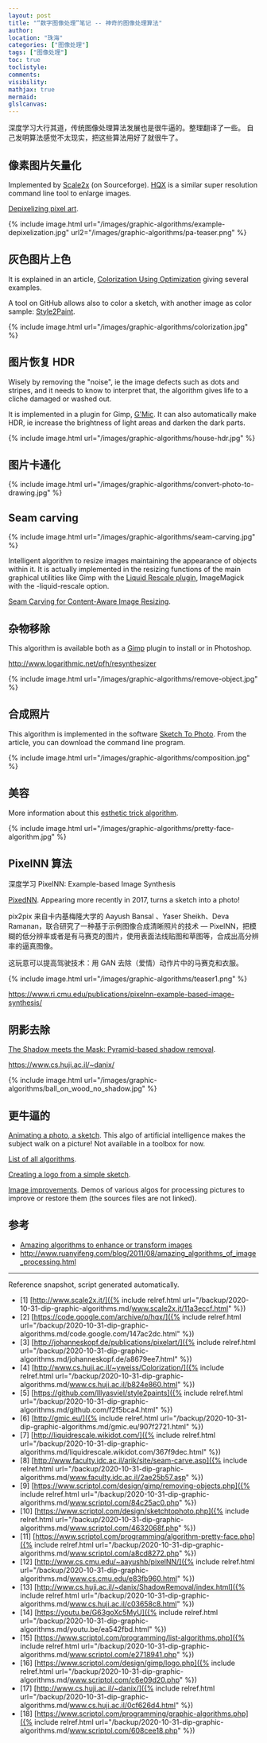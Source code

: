 ```yaml
---
layout: post
title: "“数字图像处理”笔记 -- 神奇的图像处理算法"
author:
location: "珠海"
categories: ["图像处理"]
tags: ["图像处理"]
toc: true
toclistyle:
comments:
visibility:
mathjax: true
mermaid:
glslcanvas:
---
```


深度学习大行其道，传统图像处理算法发展也是很牛逼的。整理翻译了一些。
自己发明算法感觉不太现实，把这些算法用好了就很牛了。


## 像素图片矢量化

Implemented by [Scale2x](http://www.scale2x.it/) (on Sourceforge). [HQX](https://code.google.com/archive/p/hqx/) is a similar super resolution command line tool to enlarge images.

[Depixelizing pixel art](http://johanneskopf.de/publications/pixelart/).

{% include image.html url="/images/graphic-algorithms/example-depixelization.jpg"
url2="/images/graphic-algorithms/pa-teaser.png" %}


## 灰色图片上色

It is explained in an article, [Colorization Using Optimization](http://www.cs.huji.ac.il/~yweiss/Colorization/) giving several examples.

A tool on GitHub allows also to color a sketch, with another image as color sample: [Style2Paint](https://github.com/lllyasviel/style2paints).

{% include image.html url="/images/graphic-algorithms/colorization.jpg" %}


## 图片恢复 HDR

Wisely by removing the "noise", ie the image defects such as dots and stripes, and it needs to know to interpret that, the algorithm gives life to a cliche damaged or washed out.

It is implemented in a plugin for Gimp, [G'Mic](http://gmic.eu/). It can also automatically make HDR, ie increase the brightness of light areas and darken the dark parts.

{% include image.html url="/images/graphic-algorithms/house-hdr.jpg" %}


## 图片卡通化

{% include image.html url="/images/graphic-algorithms/convert-photo-to-drawing.jpg" %}


## Seam carving

{% include image.html url="/images/graphic-algorithms/seam-carving.jpg" %}

Intelligent algorithm to resize images maintaining the appearance of objects within it. It is actually implemented in the resizing functions of the main graphical utilities like Gimp with the [Liquid Rescale plugin](http://liquidrescale.wikidot.com/), ImageMagick with the -liquid-rescale option.

[Seam Carving for Content-Aware Image Resizing](http://www.faculty.idc.ac.il/arik/site/seam-carve.asp).


## 杂物移除

This algorithm is available both as a [Gimp](https://www.scriptol.com/design/gimp/removing-objects.php) plugin to install or in Photoshop.

<http://www.logarithmic.net/pfh/resynthesizer>

{% include image.html url="/images/graphic-algorithms/remove-object.jpg" %}


## 合成照片

This algorithm is implemented in the software [Sketch To Photo](https://www.scriptol.com/design/sketchtophoto.php). From the article, you can download the command line program.

{% include image.html url="/images/graphic-algorithms/composition.jpg" %}


## 美容

More information about this [esthetic trick algorithm](https://www.scriptol.com/programming/algorithm-pretty-face.php).

{% include image.html url="/images/graphic-algorithms/pretty-face-algorithm.jpg" %}


## PixelNN 算法

深度学习 PixelNN: Example-based Image Synthesis

[PixedNN](http://www.cs.cmu.edu/~aayushb/pixelNN/). Appearing more recently in 2017, turns a sketch into a photo!

pix2pix 来自卡内基梅隆大学的 Aayush Bansal 、Yaser Sheikh、Deva Ramanan，联合研究了一种基于示例图像合成清晰照片的技术 — PixelNN，把模糊的低分辨率或者是有马赛克的图片，使用表面法线贴图和草图等，合成出高分辨率的逼真图像。

这玩意可以提高驾驶技术：用 GAN 去除（爱情）动作片中的马赛克和衣服。

{% include image.html url="/images/graphic-algorithms/teaser1.png" %}

<https://www.ri.cmu.edu/publications/pixelnn-example-based-image-synthesis/>


## 阴影去除

[The Shadow meets the Mask: Pyramid-based shadow removal](http://www.cs.huji.ac.il/~danix/ShadowRemoval/index.html).

<https://www.cs.huji.ac.il/~danix/>

{% include image.html url="/images/graphic-algorithms/ball_on_wood_no_shadow.jpg" %}


## 更牛逼的

[Animating a photo, a sketch](https://youtu.be/G63goXc5MyU). This algo of artificial intelligence makes the subject walk on a picture! Not available in a toolbox for now.

[List of all algorithms](https://www.scriptol.com/programming/list-algorithms.php).

[Creating a logo from a simple sketch](https://www.scriptol.com/design/gimp/logo.php).

[Image improvements](http://www.cs.huji.ac.il/~danix/). Demos of various algos for processing pictures to improve or restore them (the sources files are not linked).


## 参考

* [Amazing algorithms to enhance or transform images](https://www.scriptol.com/programming/graphic-algorithms.php)
* <http://www.ruanyifeng.com/blog/2011/08/amazing_algorithms_of_image_processing.html>

-----

<font class='ref_snapshot'>Reference snapshot, script generated automatically.</font>

- [1] [http://www.scale2x.it/]({% include relref.html url="/backup/2020-10-31-dip-graphic-algorithms.md/www.scale2x.it/11a3eccf.html" %})
- [2] [https://code.google.com/archive/p/hqx/]({% include relref.html url="/backup/2020-10-31-dip-graphic-algorithms.md/code.google.com/147ac2dc.html" %})
- [3] [http://johanneskopf.de/publications/pixelart/]({% include relref.html url="/backup/2020-10-31-dip-graphic-algorithms.md/johanneskopf.de/a8679ee7.html" %})
- [4] [http://www.cs.huji.ac.il/~yweiss/Colorization/]({% include relref.html url="/backup/2020-10-31-dip-graphic-algorithms.md/www.cs.huji.ac.il/b824e860.html" %})
- [5] [https://github.com/lllyasviel/style2paints]({% include relref.html url="/backup/2020-10-31-dip-graphic-algorithms.md/github.com/f2f5bca4.html" %})
- [6] [http://gmic.eu/]({% include relref.html url="/backup/2020-10-31-dip-graphic-algorithms.md/gmic.eu/907f2721.html" %})
- [7] [http://liquidrescale.wikidot.com/]({% include relref.html url="/backup/2020-10-31-dip-graphic-algorithms.md/liquidrescale.wikidot.com/367f9dec.html" %})
- [8] [http://www.faculty.idc.ac.il/arik/site/seam-carve.asp]({% include relref.html url="/backup/2020-10-31-dip-graphic-algorithms.md/www.faculty.idc.ac.il/2ae25b57.asp" %})
- [9] [https://www.scriptol.com/design/gimp/removing-objects.php]({% include relref.html url="/backup/2020-10-31-dip-graphic-algorithms.md/www.scriptol.com/84c25ac0.php" %})
- [10] [https://www.scriptol.com/design/sketchtophoto.php]({% include relref.html url="/backup/2020-10-31-dip-graphic-algorithms.md/www.scriptol.com/4632068f.php" %})
- [11] [https://www.scriptol.com/programming/algorithm-pretty-face.php]({% include relref.html url="/backup/2020-10-31-dip-graphic-algorithms.md/www.scriptol.com/a8cd8272.php" %})
- [12] [http://www.cs.cmu.edu/~aayushb/pixelNN/]({% include relref.html url="/backup/2020-10-31-dip-graphic-algorithms.md/www.cs.cmu.edu/e83fb960.html" %})
- [13] [http://www.cs.huji.ac.il/~danix/ShadowRemoval/index.html]({% include relref.html url="/backup/2020-10-31-dip-graphic-algorithms.md/www.cs.huji.ac.il/c03658c8.html" %})
- [14] [https://youtu.be/G63goXc5MyU]({% include relref.html url="/backup/2020-10-31-dip-graphic-algorithms.md/youtu.be/ea542fbd.html" %})
- [15] [https://www.scriptol.com/programming/list-algorithms.php]({% include relref.html url="/backup/2020-10-31-dip-graphic-algorithms.md/www.scriptol.com/e2718941.php" %})
- [16] [https://www.scriptol.com/design/gimp/logo.php]({% include relref.html url="/backup/2020-10-31-dip-graphic-algorithms.md/www.scriptol.com/c6e09d20.php" %})
- [17] [http://www.cs.huji.ac.il/~danix/]({% include relref.html url="/backup/2020-10-31-dip-graphic-algorithms.md/www.cs.huji.ac.il/0cf626d4.html" %})
- [18] [https://www.scriptol.com/programming/graphic-algorithms.php]({% include relref.html url="/backup/2020-10-31-dip-graphic-algorithms.md/www.scriptol.com/608cee18.php" %})
